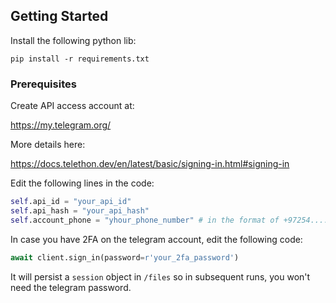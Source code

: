 ## Getting Started

Install the following python lib:

```
pip install -r requirements.txt
```

### Prerequisites

Create API access account at: 

https://my.telegram.org/

More details here:

https://docs.telethon.dev/en/latest/basic/signing-in.html#signing-in

Edit the following lines in the code:

```python
self.api_id = "your_api_id"
self.api_hash = "your_api_hash"
self.account_phone = "yhour_phone_number" # in the format of +97254....
```

In case you have 2FA on the telegram account, edit the following code:

```python
await client.sign_in(password=r'your_2fa_password')
```

It will persist a `session` object in `/files` so in subsequent runs, you won't need the telegram password.